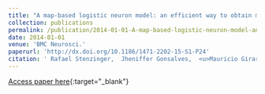 ```yaml
---
title: "A map-based logistic neuron model: an efficient way to obtain many different neural behaviors"
collection: publications
permalink: /publication/2014-01-01-A-map-based-logistic-neuron-model-an-efficient-way-to-obtain-many-different-neural-behaviors
date: 2014-01-01
venue: 'BMC Neurosci.'
paperurl: 'http://dx.doi.org/10.1186/1471-2202-15-S1-P24'
citation: ' Rafael Stenzinger,  Jheniffer Gonsalves,  <u>Mauricio Girardi-Schappo</u>,  Marcelo Tragtenberg, &quot;A map-based logistic neuron model: an efficient way to obtain many different neural behaviors.&quot; BMC Neurosci., 2014.'
---
```

[Access paper here](http://dx.doi.org/10.1186/1471-2202-15-S1-P24){:target="_blank"}
